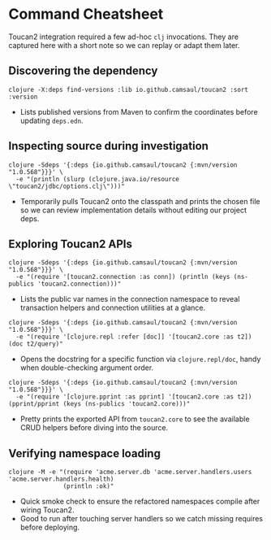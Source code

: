 
# Command Cheatsheet

Toucan2 integration required a few ad-hoc `clj` invocations. They are captured here with a short note so we can replay or adapt them later.

## Discovering the dependency

```
clojure -X:deps find-versions :lib io.github.camsaul/toucan2 :sort :version
```
- Lists published versions from Maven to confirm the coordinates before updating `deps.edn`.

## Inspecting source during investigation

```
clojure -Sdeps '{:deps {io.github.camsaul/toucan2 {:mvn/version "1.0.568"}}}' \
  -e "(println (slurp (clojure.java.io/resource \"toucan2/jdbc/options.clj\")))"
```
- Temporarily pulls Toucan2 onto the classpath and prints the chosen file so we can review implementation details without editing our project deps.

## Exploring Toucan2 APIs

```
clojure -Sdeps '{:deps {io.github.camsaul/toucan2 {:mvn/version "1.0.568"}}}' \
  -e "(require '[toucan2.connection :as conn]) (println (keys (ns-publics 'toucan2.connection)))"
```
- Lists the public var names in the connection namespace to reveal transaction helpers and connection utilities at a glance.

```
clojure -Sdeps '{:deps {io.github.camsaul/toucan2 {:mvn/version "1.0.568"}}}' \
  -e "(require '[clojure.repl :refer [doc]] '[toucan2.core :as t2]) (doc t2/query)"
```
- Opens the docstring for a specific function via `clojure.repl/doc`, handy when double-checking argument order.

```
clojure -Sdeps '{:deps {io.github.camsaul/toucan2 {:mvn/version "1.0.568"}}}' \
  -e "(require '[clojure.pprint :as pprint] '[toucan2.core :as t2]) (pprint/pprint (keys (ns-publics 'toucan2.core)))"
```
- Pretty prints the exported API from `toucan2.core` to see the available CRUD helpers before diving into the source.

## Verifying namespace loading

```
clojure -M -e "(require 'acme.server.db 'acme.server.handlers.users 'acme.server.handlers.health)
               (println :ok)"
```
- Quick smoke check to ensure the refactored namespaces compile after wiring Toucan2.
- Good to run after touching server handlers so we catch missing requires before deploying.
